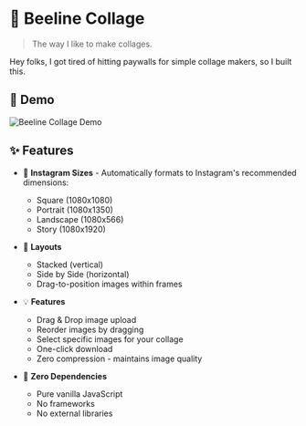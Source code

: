 # 📸 Beeline Collage

> The way I like to make collages.

Hey folks, I got tired of hitting paywalls for simple collage makers, so I built this.

## 🎥 Demo

![Beeline Collage Demo](/demo.gif)

## ✨ Features

- 🎯 **Instagram Sizes** - Automatically formats to Instagram's recommended dimensions:
  - Square (1080x1080)
  - Portrait (1080x1350)
  - Landscape (1080x566)
  - Story (1080x1920)

- 🎨 **Layouts**
  - Stacked (vertical)
  - Side by Side (horizontal)
  - Drag-to-position images within frames

- 💡 **Features**
  - Drag & Drop image upload
  - Reorder images by dragging
  - Select specific images for your collage
  - One-click download
  - Zero compression - maintains image quality

- 🎉 **Zero Dependencies**
  - Pure vanilla JavaScript
  - No frameworks
  - No external libraries
